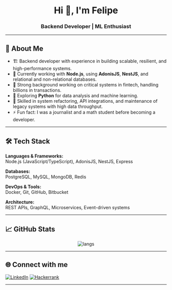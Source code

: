 <h1 align="center">Hi 👋, I'm Felipe</h1>
<h3 align="center">Backend Developer | ML Enthusiast </h3>

---

## 🚀 About Me

- 🏗️ Backend developer with experience in building scalable, resilient, and high-performance systems.
- 🔭 Currently working with **Node.js**, using **AdonisJS**, **NestJS**, and relational and non-relational databases.
- 🏦 Strong background working on critical systems in fintech, handling billions in transactions.
- 🧠 Exploring **Python** for data analysis and machine learning.
- 🔧 Skilled in system refactoring, API integrations, and maintenance of legacy systems with high data throughput.
- ⚡ Fun fact: I was a journalist and a math student before becoming a developer.

---

## 🛠️ Tech Stack

**Languages & Frameworks:**  
Node.js (JavaScript/TypeScript), AdonisJS, NestJS, Express

**Databases:**  
PostgreSQL, MySQL, MongoDB, Redis

**DevOps & Tools:**  
Docker, Git, GitHub, Bitbucket

**Architecture:**  
REST APIs, GraphQL, Microservices, Event-driven systems

---

## 📈 GitHub Stats

<p align="center">
  <img src="https://github-readme-stats.vercel.app/api/top-langs/?username=felipedeaquino&layout=compact&theme=radical" alt="langs" />
</p>

---

## 🌐 Connect with me

[![LinkedIn](https://img.shields.io/badge/LinkedIn-0077B5?style=for-the-badge&logo=linkedin&logoColor=white)](https://www.linkedin.com/in/felipedeaquino/)
[![Hackerrank](https://img.shields.io/badge/Hackerrank-2EC866?style=for-the-badge&logo=hackerrank&logoColor=white)](https://hackerrank.com/profile/felipe_puziol)

---
